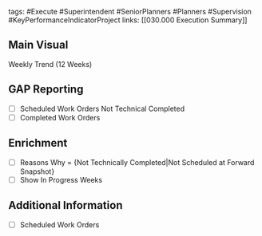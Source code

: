 tags:
	#Execute
	#Superintendent
	#SeniorPlanners
	#Planners
	#Supervision	
	#KeyPerformanceIndicatorProject 
	links:
		[[030.000 Execution Summary]]

## Main Visual

Weekly Trend (12 Weeks)

## GAP Reporting

- [ ] Scheduled Work Orders Not Technical Completed
- [ ] Completed Work Orders

## Enrichment
 - [ ] Reasons Why = {Not Technically Completed|Not Scheduled at Forward Snapshot}
 - [ ] Show In Progress Weeks
 
## Additional Information

- [ ] Scheduled Work Orders
